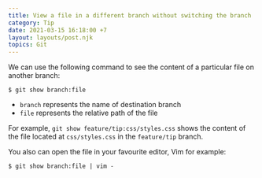 ```yaml
---
title: View a file in a different branch without switching the branch
category: Tip
date: 2021-03-15 16:18:00 +7
layout: layouts/post.njk
topics: Git
---
```


We can use the following command to see the content of a particular file on another branch:

```shell
$ git show branch:file
```

-   `branch` represents the name of destination branch
-   `file` represents the relative path of the file

For example, `git show feature/tip:css/styles.css` shows the content of the file located at `css/styles.css` in the `feature/tip` branch.

You also can open the file in your favourite editor, Vim for example:

```shell
$ git show branch:file | vim -
```
